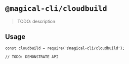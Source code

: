 # `@magical-cli/cloudbuild`

> TODO: description

## Usage

```
const cloudbuild = require('@magical-cli/cloudbuild');

// TODO: DEMONSTRATE API
```
